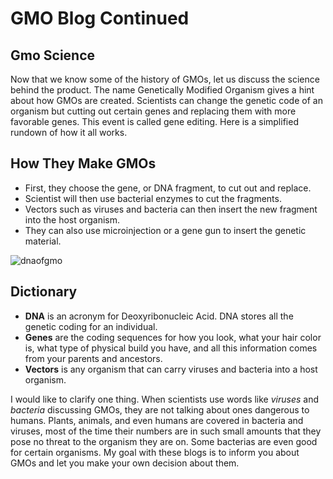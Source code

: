 # GMO Blog Continued

## Gmo Science

Now that we know some of the history of GMOs, let us discuss the science behind the product. The name Genetically Modified Organism gives a hint about how GMOs are created. Scientists can change the genetic code of an organism but cutting out certain genes and replacing them with more favorable genes. This event is called gene editing. Here is a simplified rundown of how it all works. 

## How They Make GMOs
- First, they choose the gene, or DNA fragment, to cut out and replace.
- Scientist will then use bacterial enzymes to cut the fragments. 
- Vectors such as viruses and bacteria can then insert the new fragment into the host organism.
- They can also use microinjection or a gene gun to insert the genetic material. 

![dnaofgmo](https://user-images.githubusercontent.com/43043543/47853458-cee49380-ddac-11e8-858c-281c98d451c1.jpeg)

## Dictionary
- **DNA** is an acronym for Deoxyribonucleic Acid. DNA stores all the genetic coding for an individual. 
- **Genes** are the coding sequences for how you look, what your hair color is, what type of physical build you have, and all this information comes from your parents and ancestors. 
- **Vectors** is any organism that can carry viruses and bacteria into a host organism. 

I would like to clarify one thing. When scientists use words like _viruses_ and _bacteria_ discussing GMOs, they are not talking about ones dangerous to humans. Plants, animals, and even humans are covered in bacteria and viruses, most of the time their numbers are in such small amounts that they pose no threat to the organism they are on. Some bacterias are even good for certain organisms. My goal with these blogs is to inform you about GMOs and let you make your own decision about them. 
